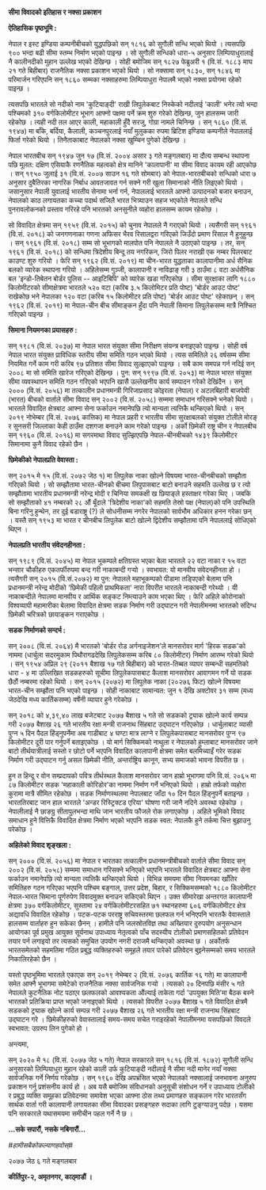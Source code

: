 **सीमा विवादको इतिहास र नक्सा प्रकाशन**

**ऐतिहासिक पृष्ठभूमि :**

नेपाल र इस्ट इण्डिया कम्पनीबीचको युद्धपछिको सन् १८१६ को सुगौली सन्धि भएको थियो ।
त्यसपछि ९०० भन्दा बढी सीमा स्तम्भ निर्माण भएको पाइन्छ । सो सुगौली सन्धिको धारा-५
अनुसार लिम्पियाधुरालाई नै कालीनदीको मुहान उल्लेख भएको देखिन्छ । सोही बमोजिम सन्
१८२७ फेब्रुअरी १ (वि.सं. १८८३ माघ २१ गते बिहीबार) राजनैतिक नक्सा प्रकाशन भएको
थियो । सो नक्सामा सन् १८३०, सन् १८४६ मा परिमार्जन गरिएपनि सन् १८६० सम्मका
नक्साहरुमा लिम्पियाधुरा नेपालमै भएको नक्सा प्रयोगमा रहेको पाइन्छ ।

त्यसपछि भारतले सो नदीको नाम 'कुटियाङ्दी' राखी लिपुलेकबाट निस्केको नदीलाई 'काली'
भनेर त्यो भन्दा पश्चिमको ३१० वर्गकिलोमीटर भूभाग आफ्नो पक्षमा पर्ने क्रम शुरु गरेको
देखिन्छ, जुन हालसम्म जारी रहेकोछ । त्यही नदी तल आएर काली, महाकाली हुँदै सरजु,
गोग्रा नामले चिनिन्छ । सन् १८६० (वि.सं. १९४७) मा बाँके, बर्दिया, कैलाली,
कञ्चनपुरलाई नयाँ मुलुकका रुपमा ब्रिटिश इण्डिया कम्पनीले नेपाललाई फिर्ता गरेको थियो ।
तिनैताकाबाट नेपालको नक्सा खुम्चिन पुगेको देखिन्छ ।

नेपाल भारतबीच सन् १९४७ जुन १७ (वि.सं. २००४ असार ३ गते मङ्गलबार) मा दौत्य सम्बन्ध
स्थापना पछि मूलत: दक्षिण एसियाकै रणनैतिक महत्वको क्षेत्र मानिने 'कालापानी' मा सीमा
विवाद कायम रही आएकोछ । सन् १९५० जुलाई ३१ (वि.सं. २००७ साउन १६ गते सोमबार) को
नेपाल-भारतबीचको सन्धिको धारा ७ अनुसार दुबैतिरका नागरिक निर्बाध आवतजावत गर्न सक्ने
गरी खुला सिमानाको नीति लिइएको थियो । जसानुसार नेपाली युवालाई भारतीय सेनामा
भर्ना गर्न, नेपाललाई भारतले आफ्नो उत्पादनको बजार बनाउन, नेपालको काठ लगायतका
कच्चा पदार्थ सजिलै भारत भित्र्याउन सहज भएकोले नेपालले सन्धि पुनरावलोकनको प्रस्ताव
गरिरहे पनि भारतको अनसुनीले व्यहोरा हालसम्म कायम रहेकोछ ।

सो विवादित क्षेत्रमा सन् १९५९ (वि.सं. २०१५) को चुनाव नेपालले नै गराएको थियो ।
त्यसैगरी सन् १९६१ (वि.सं. २०१८) को जनगणनाका गणना अफिसर भैरव रिसालद्वरा गरिएको
जिउँदो प्रमाण रिसाल नै हुनुहुन्छ । सन् १९६१ (वि.सं. २०१८) सम्म सो भूभागको मालपोत
पनि नेपालले नै उठाएको पाइन्छ । तर, सन् १९६१ (वि.सं. २०१८) को सन्धिमा त्रिदेशीय
बिन्दू तय नगरिकन, जिरो पिलर नराखी एक नम्बर पिलरबाट काउण्ट शुरु गरियो । फेरि सन्
१९६२ (वि.सं. २०१९) मा चीन-भारत युद्धताका कालापानीमा अर्ध सैनिक बलको व्यारेक
स्थापना गरियो । अहिलेसम्म गुञ्जी, कालापानी र नाविढाङ् गरी ३ ठाउँमा ८ वटा
अर्धसैनिक बल 'इन्डो-तिबेतन बोर्डर पुलिस -- आइटिबिपि' को व्यारेक खडा गरिएकोछ ।
सीमा सुरक्षाका लागि १८८० किलोमीटरको सीमाक्षेत्रमा भारतले ५२० वटा (करिब ३.५
किलोमिटर प्रति पोष्ट) 'बोर्डर आउट पोष्ट' राखेकोछ भने नेपालका १२० वटा (करिब १५
किलोमीटर प्रति पोष्ट) 'बोर्डर आउट पोष्ट' रहेकाछन् । सन् १९६२ (वि.सं. २०१९) मा
नेपाल-चीन बीच सीमाङ्कन हुँदा पनि नेपाली सिमाना लिपुलेकसम्म मात्रै निश्चित गरिएको
पाइन्छ ।

**सिमाना नियमनका प्रयासहरु :**

सन् १९८१ (वि.सं. २०३७) मा नेपाल भारत संयुक्त सीमा निरीक्षण संयन्त्र बनाइएको पाइन्छ
। सोही वर्ष नेपाल भारत संयुक्त प्राविधिक स्तरीय सीमा समिति गठन भएको थियो । त्यस
समितिले २६ वर्षसम्म सीमा नियमित गर्ने काम गरी करिब ९७ प्रतिशत सीमा विवाद
सुल्झाएको पाइन्छ । सबै काम समपन्न गर्न नदिई सन् २००८ मा सो समिति खारेज गरिएको
देखिन्छ । पुन: सन् १९९७ (वि.सं. २०५३) मा नेपाल भारत संयुक्त सीमा व्यवस्थापन समिति
गठन गरिएको भएपनि खासै उल्लेखनीय कार्य सम्पादन गरेको देखिंदैन । सन् २००० (वि.सं.
२०५६) मा तत्कालीन प्रधानमन्त्री गिरिजाप्रसाद कोइरला (नेपाल) र अटलबिहारी बाजपेयी
(भारत) बीचको वार्ताले सीमा विवाद सन् २००२ (वि.सं. २०५८) सम्ममा समाधान गरिसक्ने
भनेको थियो । भारतले विवादित क्षेत्रबाट आफ्ना सेना फर्काउन नमानेपछि त्यो मान्यता
त्यत्तिकै थन्किएको थियो । सन् २०१९ नोभेम्बर (वि.सं. २०७६ कात्तिक) मा नेपाल प्रहरी र
भारतीय सीमा सुरक्षाबलको संयुक्त टोलीले मोरङ् र सुनसरी जिल्लाका केही ठाउँमा दशगजा
बनाउने काम गरेको पाइन्छ । अर्को छिमेकी राष्ट्र चीन र नेपालबीच सन् १९६० (वि.सं.
२०१६) मा सगरमाथा विवाद सुल्झिएपछि नेपाल-चीनबीचको १४३९ किलोमीटर सिमानामा कुनै
विवाद रहेको छैन ।

**छिमेकीको नेपालप्रति वेवास्ता :**

सन् २०१५ मे १५ (वि.सं. २०७२ जेठ १) मा लिपुलेक नाका खोल्ने विषयमा भारत-चीनबीचको
सम्झौता गरिएको थियो । सो सम्झौतामा भारत-चीनको बीचमा लिपुपासबाट बाटो बनाउने
सहमति उल्लेख छ र त्यो सम्झौतामा भारतीय प्रधानमन्त्री नरेन्द्र मोदी र चिनिया समकक्षी
ख छियाङ्ले हस्ताक्षर गरेका थिए । जबकि सो सम्झौताको ४१ नम्बरको २८ औं बूँदाले
'त्रिदेशीय नाका'को सहमति तेस्रो पक्ष (नेपाल)को पनि उपस्थिति बिना गरिनु हुन्थेन, तर
दुई बडाराष्ट्र (?) ले सोधनीसम्म नगरेर नेपालको सार्वभौम अधिकार हनन गरेका छन् । यस्तै
सन् १९५३ मा भारत र चीनबीच लिपुलेक बाटो खोल्ने द्विदेशीय सम्झौतामा पनि नेपाललाई
सोधिएको थिएन ।

**नेपालप्रति भारतीय संवेदनहीनता :**

सन् १९८९ (वि.सं. २०४५) मा नेपाल भूकम्पले क्षतिग्रस्त भएका बेला भारतले २२ वटा नाका र
१५ वटा भन्सार चौकीहरु एकतर्फीरुपमा बन्द गरी नाकाबन्दी गर्‍यो । स्वभावत: यो मानवीय
संवेदनहीनता हो । त्यसैगरी सन् २०१५ (वि.सं.२०७२) मा पुन: नेपालले महाभूकम्पको पीडामा
तड्पिएको बेलामा पनि प्रधानमन्त्री नरेन्द्र मोदीको 'छिमेकी पहिलो प्राथमिकता' नारा
विपरीत भारतले नाकाबन्दी गरेथ्यो । यी नाकाबन्दीले नेपालमा मानवीय र आर्थिक सङ्कट
निम्त्याउने काम भएका थिए । फेरि अहिले कोरोनाको विश्वव्यापी महामारीका बेलामा
विवादित क्षेत्रमा सडक निर्माण गरी उद्घाटन गरी नेपालीमनमा भारतको संदिग्ध छिमेकी
चरित्रको छायाङ्कन गराएकोछ ।

**सडक निर्माणको सन्दर्भ :**

सन् २००८ (वि.सं. २०६४) मै भारतको 'बोर्डर रोड अर्गनाइजेशन'ले मानसरोवर मार्ग 'हिरक
सडक'को नाममा (धार्चुला सदरमुकाम पिथौरागढदेखि लिपुलेकसम्म करिब ८० किलोमीटर)
निर्माण आरम्भ गरेको थियो । सन् १९५४ अप्रिल २९ (२०११ बैशाख १७ गते बिहीबार) को
भारत-तिब्बत व्यापर सम्बन्धी सहमतिको धारा - ४ मा उल्लिखित सडकहरुको सूचीमा
लिपुलेकपासबाट कैलाश मानसरोवर आवागमन गर्ने यो सडक छैठौं नम्बरमा रहेको थियो । सन्
२०१५ (२०७२) मा लिपुलेक नाका (२०२७६ फिट) खोल्ने विषयमा भारत-चीन सम्झौता पनि
भएको पाइन्छ । सोही नाकाबाट सामान्यत: जुन १ देखि अक्टोवर ३१ सम्म (मध्य जेठदेखि मध्य
कार्तिकसम्म) वर्षेनी व्यापार हुने गरेकोछ ।

सन् २०१८ को ४,३९,४० लाख बजेटबाट २०७७ बैशाख ५ गते सो सडकको ट्र्याक खोल्ने कार्य
सम्पन्न गरी २०७७ बैशाख २६ गते भारतीय रक्षा मन्त्री राजनाथ सिंहबाट उद्घाटन गरिएकोछ
। धार्चुलाबाट व्यासी पुग्न ५ दिन पैदल हिंड्नुपर्नेमा अब गाडीबाट ४ घण्टा मात्र लाग्ने र
लिपुलेकपासबाट मानसरोवर पुग्न ९७ किलोमीटर दूरी पार गर्नुपर्ने बताइएकोछ । यो मार्ग
सिक्किमको नाथुला र नेपालको हुम्लाबाट मानसरोवर जाने बाटो तीर्थयात्रीलाई सस्तो र
छोटो पर्ने भएपनि विवादित कालापानी क्षेत्रमा समेत बलमिच्याइँ गरेर सडक निर्माण गरी
उद्घाटन गर्नु असल छिमेकी नीति, अन्तर्राष्ट्रिय कानून, सभ्य समाजको भावना विपरीत छ ।

हुन त हिन्दू र वोन सम्प्रदायको पवित्र तीर्थस्थल कैलाश मानसरोवर जान हाम्रो भूभागमा
पनि वि.सं. २०६५ मा ८७ किलोमीटर सडक 'महाकाली कोरिडोर'का नाममा निर्माण गर्ने
भनिएको थियो । हाम्रो तर्फको व्यहोरा कुरामा मात्रै सीमित रहेकोछ । सडक
निर्माणस्थलमा नेपालबाट जाँदा १० दिन पैदल हिंड्नुपर्ने बताइन्छ । भारततिरबाट जान हाल
भारतले 'अन्डर रिस्ट्रिक्टड एरिया' घोषणा गरी जानै नदिने अवस्था रहेकोछ । नेपालीलाई नै
छाङग्रु सीतापुलभन्दा माथि जान भारतीय फौजले रोक लगाएकोछ । अहिले भूमिको विवाद
समाधान हुने वित्तिकै विवादित क्षेत्रमा निर्माण भएको भएपनि सडक स्वत: नेपालकै हुने
तर्कमा चित्त बुझाउनु परेकोछ ।

**अहिलेको विवाद शृङ्खला :**

सन् २००० (वि.सं. २०५६) मा नेपाल र भारतका तत्कालीन प्रधानमन्त्रीबीचको वार्ताले
सीमा विवाद सन् २००२ (वि.सं. २०५८) सम्ममा समाधान गरिसक्ने भनिएको भएपनि भारतले
विवादित क्षेत्रबाट आफ्ना सेना फर्काउन नमानेपछि त्यो मान्यता त्यत्तिकै थन्किएको थियो ।
विभिन्न समयमा सीमा नियमनका खाँतिर समितिहरु गठन गरिएका भएपनि पश्चिम बङ्गाल,
उत्तर प्रदेश, बिहार, र सिक्किमसम्मको १८८० किलोमीटर नेपाल-भारत सिमाना पूर्णरुपेण
विवादमुक्त बनाउन सकिएको थिएन । उक्त सीमारेखा अन्तरगत कालापानी क्षेत्रमा ३७०
वर्गकिलोमीटर, सुस्तामा २४ वर्गकिलोमीटरसहित ७१ स्थानहरुमा ६०६ वर्गकिलोमीटर क्षेत्र
अद्यावधि विवादित रहेकोछ । पटक-पटक परराष्ट्र सचिवस्तरमा छलफल गर्न भनिएपनि भारतकै
वेवास्ताले हालसम्म वार्ताहरु हुन सकेका छैनन् । हामीले पनि जलस्रोतविज्ञ तथा अख्तियार
दुरुपयोग अनुसन्धान आयोगका पूर्व प्रमुख आयुक्त सूर्यनाथ उपाध्याय नेतृत्वको पाँच सदस्यीय
टोलीको प्रमाणसहितको प्रतिवेदन तयार पर्न लगाइयो तर त्यसको समुचित उपयोग नगरी
दराजमै थन्किएको अवस्था छ । अर्कोतर्फ भारतसमेतको सहमतिमा गठित प्रबुद्ध व्यक्तिहरुको
समूहले तयार पारेको प्रतिवेदन बुझ्नेसम्मको समय भारतले निकालिरहेको छैन ।

यस्तो पृष्ठभूमिमा भारतले एकाएक सन् २०१९ नेभेम्बर २ (वि.सं. २०७६ कार्तिक १६ गते) मा
कालापानी समेत आफ्नै भूभागमा समेटेको राजनैतिक नक्सा सार्वजनिक गर्‍यो । त्यसको २०
दिनपछि मंसीर ५ गते नेपालले कुटनैतिक नोट पठाएर छलफलको आवश्यकता औंल्याई ताकेता गर्दा
'उपयुक्त मिति'मा बैठक बस्ने भारतको प्रतिक्रिया प्राप्त भएको जनाइएको थियो । त्यसको
विपरीत २०७७ बैशाख ५ गते विवादित क्षेत्रमै सडकको ट्र्याक खोल्ने कार्य सम्पन्न गरी २०७७
बैशाख २६ गते भारतीय रक्षा मन्त्री राजनाथ सिंहबाट उद्घाटन गरे । छिमेकीहरुको
वेवास्तालाई समय-समय सचेत गराइरहेको नेपालीमनमा यसपछिको विवदले स्वभावत: उग्ररुप लिन
पुगेको हो ।

अन्त्यमा,

सन् २०२० मे १८ (वि.सं. २०७७ जेठ ५ गते) नेपाल सरकारले सन् १८१६ (वि.सं. १८७२) सुगौली
सन्धि अनुसारको लिम्पियाधुरा मुहान रहेको काली उर्फ कुटियाङ्दी नदीलाई नै सीमा नदी
मानेर नयाँ नक्सा सार्वजनिक गर्ने निर्णय गरेकोछ । सन् १९६० देखि अपभ्रंसित भएको नेपालको
नक्सालाई जनभावना अनुरुप प्रकाशन गर्नु प्रशंसनीय कार्य हो । अब यसै बमोजिम संविधानको
अनुसूची संशोधन गर्ने र उपाध्याय टोलीको र प्रबुद्ध व्यक्ति समूहका प्रतिवेदनमा समावेश
भएका आफ्ना ठोस तथ्य प्रमाणहरु सङ्कलन गरेर भारतसँग सार्थक वार्ता गरी कालापानी
लगायतका सीमा विवादका प्रसङ्गहरु सदाका लागि टुङ्ग्याउनु पर्दछ । यसमा पनि सरकारले
यथासमयमा समीचीन पहल गर्ने नै छ ।

**...सके सपारौं, नसके नबिगारौं...**

*#हामीसबैकोकल्याणहवोस्#*

२०७७ जेठ ६ गते मङ्गलबार

**कीर्तिपुर-२, अमृतनगर, काठ्माडौं ।**
